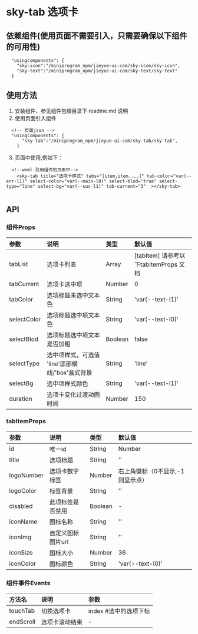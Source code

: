 # sky-tab  选项卡

## 依赖组件(使用页面不需要引入，只需要确保以下组件的可用性)
```
  "usingComponents": {
    "sky-icon":"/miniprogram_npm/jieyue-ui-com/sky-icon/sky-icon",
    "sky-text":"/miniprogram_npm/jieyue-ui-com/sky-text/sky-text"
  }
```


## 使用方法
1. 安装组件，参见组件包根目录下 readme.md 说明
2. 使用页面引入组件
```
  <!-- 页面json -->
  "usingComponents": {    
      "sky-tab":"/miniprogram_npm/jieyue-ui-com/sky-tab/sky-tab",
    }
```

3. 页面中使用,例如下：
```
  <!--wxml 引用组件的页面中-->
    <sky-tab title="选项卡样式" tabs="[item,item....]" tab-color="var(--err-l1)" select-color="var(--main-l0)" select-blod="true" select-type="line" select-bg="var(--suc-l1)" tab-current="3"  ></sky-tab>
  
```

## API
### 组件Props
| 参数         | 说明                               | 类型    | 默认值               |
| :---         | :---                               | :---    | :---                 |
| tabList      | 选项卡列表                         | Array   | [tabItem] 请参考以下tabItemProps 文档   |
| tabCurrent   | 选项卡选中项                       | Number  | 0                    |
| tabColor     | 选项标题未选中文本色               | String  | 'var(--text-l1)'     |
| selectColor  | 选项标题选中项文本色               | String  | 'var(--text-l0)'     |
| selectBlod   | 选项标题选中项文本是否加粗         | Boolean | false                |
| selectType   | 选中项样式，可选值 'line'底部横线/'box'盒式背景 | String | 'line'          |
| selectBg     | 选中项样式颜色                     | String  | 'var(--text-l1)'     |
| duration     | 选项卡变化过渡动画时间             | Number  | 150                  |

### tabItemProps
| 参数         | 说明            | 类型    | 默认值             |
| :---         | :---            | :---    | :---               |
| id          | 唯一id         | String|Number  | 必须含有此字段            |
| title          | 选项标题         | String  | ''            |
| logoNumber          | 选项卡数字标签       | Number  | 右上角徽标（0不显示,-1则显示点）           |
| logoColor          | 标签背景         | String | ''            |
| disabled          | 此项标签是否禁用         | Boolean | -            |
| iconName     | 图标名称         | String  | ''                 |
| iconImg      | 自定义图标图片url| String  | ''                 |
| iconSize     | 图标大小         | Number  | 36                 |
| iconColor    | 图标颜色         | String  | 'var(--text-l0)'   |

### 组件事件Events
| 方法名                   | 说明                              | 参数  |
| :---------------------- | :-------------------------------- | :--- |
| touchTab               | 切换选项卡                        | index #选中的选项下标   |
| endScroll             | 选项卡滚动结束  | -    |
